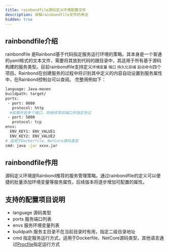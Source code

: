 ```yaml
---
title: rainbondfile源码定义环境配置文件
description: 讲解rainbondfile文件的用法
hidden: true
---
```


## rainbondfile介绍
rainbondfile 是Rainbond基于代码指定服务运行环境的策略。其本身是一个普通的yaml格式的文本文件，需要将其放到代码的跟目录中，其适用于所有基于源码构建的服务类型。目前rainbondfile支持定义`环境变量` `端口` `持久化存储` `启动命令`四个项目。Rainbond在创建服务的过程中将识别其中定义的内容自动设置到服务属性中，在Rainbond控制台可以查阅。
完整用例如下：

```bash
language: Java-maven
buildpath: target/
ports:
 - port: 8080
   protocol: http
  #如需开启多个端口，则继续添加端口并指定协议
 - port: 5000
   protocol: tcp
envs:
  ENV_KEY1: ENV_VALUE1
  ENV_KEY2: ENV_VALUE2
# 适用于Dockerfile、NetCore源码类型
cmd: java -jar xxxx.jar
```

## rainbondfile作用
源码定义环境是Rainbond推荐的服务管理策略。通过rainbondfile的定义可以便捷的批量添加环境变量等服务属性，后续版本将逐步增加可配置的属性。

## 支持的配置项目说明

* language 源码类型
* ports 服务端口列表
* envs 服务环境变量列表
* buildpath 服务主目录不在当前目录时有用，指定二级目录地址
* cmd 指定服务运行方式，适用于Dockerfile、NetCore源码类型，其他语言通过[Procfile](../procfile/)指定运行方式